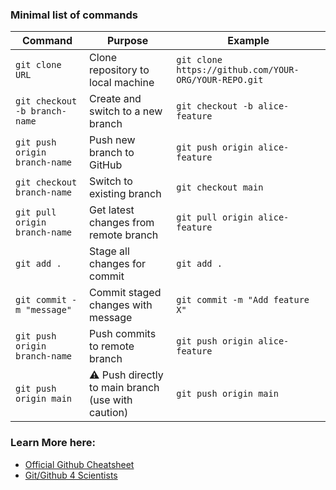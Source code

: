 ### Minimal list of commands 

| Command                       | Purpose                                           | Example                                               |
| ----------------------------- | ------------------------------------------------- | ----------------------------------------------------- |
| `git clone URL`               | Clone repository to local machine                 | `git clone https://github.com/YOUR-ORG/YOUR-REPO.git` |
| `git checkout -b branch-name` | Create and switch to a new branch                 | `git checkout -b alice-feature`                       |
| `git push origin branch-name` | Push new branch to GitHub                         | `git push origin alice-feature`                       |
| `git checkout branch-name`    | Switch to existing branch                         | `git checkout main`                                   |
| `git pull origin branch-name` | Get latest changes from remote branch             | `git pull origin alice-feature`                       |
| `git add .`                   | Stage all changes for commit                      | `git add .`                                           |
| `git commit -m "message"`     | Commit staged changes with message                | `git commit -m "Add feature X"`                       |
| `git push origin branch-name` | Push commits to remote branch                     | `git push origin alice-feature`                       |
| `git push origin main`        | ⚠ Push directly to main branch (use with caution) | `git push origin main`                                |


### Learn More here:

- [Official Github Cheatsheet](https://education.github.com/git-cheat-sheet-education.pdf)
- [Git/Github 4 Scientists](https://gitbookdown.dallasdatascience.com/)
